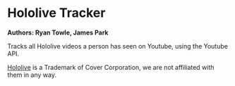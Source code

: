 # Hololive Tracker
**Authors: Ryan Towle, James Park**

Tracks all Hololive videos a person has seen on Youtube, using the Youtube API.

[Hololive](https://en.hololive.tv/) is a Trademark of Cover Corporation, we are not affiliated with them in any way.
